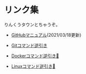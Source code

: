 # リンク集
りんくうタウンとちゃうぞ。

- [GitHubマニュアル](./github.html)(2021/03/18更新)

- [Gitコマンド逆引き](./gitcmd.html)

- [Dockerコマンド逆引き🐳](./dockercmd.html)

- [Linuxコマンド逆引き🐧](./linuxcmd.html)